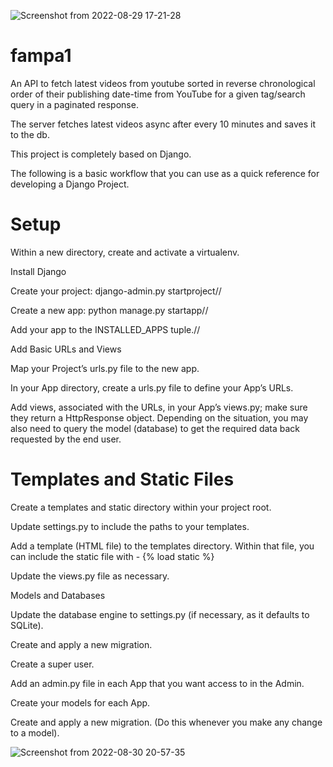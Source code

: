 ![Screenshot from 2022-08-29 17-21-28](https://user-images.githubusercontent.com/58148990/187277827-7e0de9d5-cbeb-4271-b38e-d8e6bed83a93.png)
# fampa1
An API to fetch latest videos from youtube sorted in reverse chronological order of their publishing date-time from YouTube for a given tag/search query in a paginated response.

The server fetches latest videos async after every 10 minutes and saves it to the db.

This project is completely based on Django.

The following is a basic workflow that you can use as a quick reference for developing a Django Project.

# Setup

Within a new directory, create and activate a virtualenv.

Install Django

Create your project: django-admin.py startproject//

Create a new app: python manage.py startapp//

Add your app to the INSTALLED_APPS tuple.//

Add Basic URLs and Views

Map your Project’s urls.py file to the new app.

In your App directory, create a urls.py file to define your App’s URLs.

Add views, associated with the URLs, in your App’s views.py; make sure they return a HttpResponse object. Depending on the situation, you may also need to query the model (database) to get the required data back requested by the end user.

# Templates and Static Files

Create a templates and static directory within your project root.

Update settings.py to include the paths to your templates.

Add a template (HTML file) to the templates directory. Within that file, you can include the static file with - {% load static %}

Update the views.py file as necessary.

Models and Databases

Update the database engine to settings.py (if necessary, as it defaults to SQLite).

Create and apply a new migration.

Create a super user.

Add an admin.py file in each App that you want access to in the Admin.

Create your models for each App.

Create and apply a new migration. (Do this whenever you make any change to a model).


![Screenshot from 2022-08-30 20-57-35](https://user-images.githubusercontent.com/58148990/187477910-2692ab98-bb26-4778-8caf-c61e9a189f3d.png)
